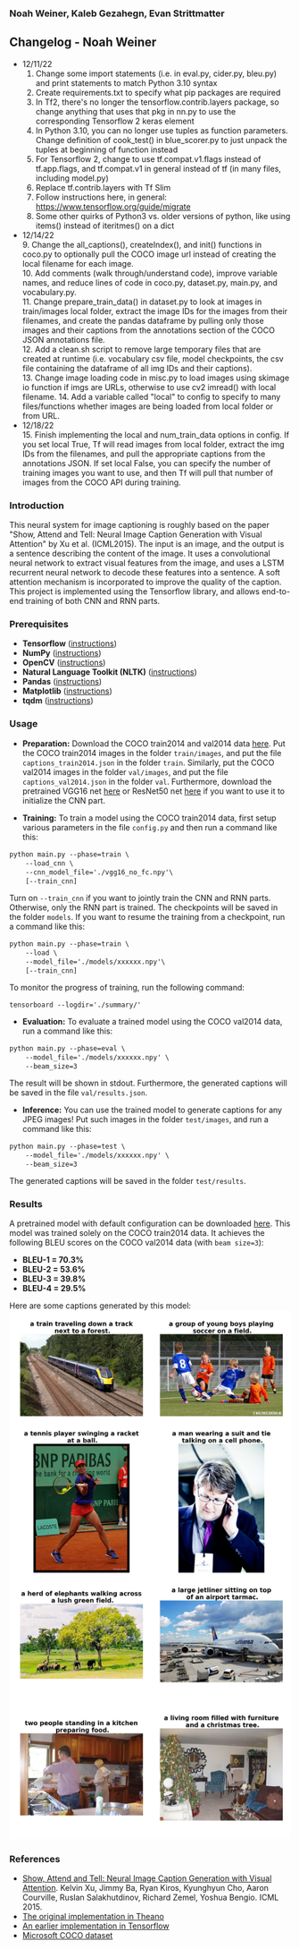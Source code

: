### Noah Weiner, Kaleb Gezahegn, Evan Strittmatter ###  

## Changelog - Noah Weiner ##  
* 12/11/22  
    1. Change some import statements (i.e. in eval.py, cider.py, bleu.py) and print statements to match Python 3.10 syntax  
    2. Create requirements.txt to specify what pip packages are required  
    3. In Tf2, there's no longer the tensorflow.contrib.layers package, so change anything that uses that pkg in nn.py to use the corresponding Tensorflow 2 keras element  
    4. In Python 3.10, you can no longer use tuples as function parameters. Change definition of cook_test() in blue_scorer.py to just unpack the tuples at beginning of function instead  
    5. For Tensorflow 2, change to use tf.compat.v1.flags instead of tf.app.flags, and tf.compat.v1 in general instead of tf (in many files, including model.py)  
    6. Replace tf.contrib.layers with Tf Slim  
    7. Follow instructions here, in general: https://www.tensorflow.org/guide/migrate  
    8. Some other quirks of Python3 vs. older versions of python, like using items() instead of iteritmes() on a dict  
* 12/14/22  
    9. Change the all_captions(), createIndex(), and init() functions in coco.py to optionally pull the COCO image url instead of creating the local filename for each image.  
    10. Add comments (walk through/understand code), improve variable names, and reduce lines of code in coco.py, dataset.py, main.py, and vocabulary.py.  
    11. Change prepare_train_data() in dataset.py to look at images in train/images local folder, extract the image IDs for the images from their filenames, and create the pandas dataframe by pulling only those images and
    their captions from the annotations section of the COCO JSON annotations file.  
    12. Add a clean.sh script to remove large temporary files that are created at runtime (i.e. vocabulary csv file, model checkpoints, the csv file containing the dataframe of all img IDs and their captions).  
    13. Change image loading code in misc.py to load images using skimage io function if imgs are URLs, otherwise to use cv2 imread() with local filename.
    14. Add a variable called "local" to config to specify to many files/functions whether images are being loaded from local folder or from URL.
* 12/18/22  
    15. Finish implementing the local and num_train_data options in config. If you set local True, Tf will read images from local folder, extract the img IDs from the filenames, and pull the appropriate captions from the annotations JSON. If set local False, you can specify the number of training images you want to use, and then Tf will pull that number of images from the COCO API during training.  
    
  
  
### Introduction
This neural system for image captioning is roughly based on the paper "Show, Attend and Tell: Neural Image Caption Generation with Visual Attention" by Xu et al. (ICML2015). The input is an image, and the output is a sentence describing the content of the image. It uses a convolutional neural network to extract visual features from the image, and uses a LSTM recurrent neural network to decode these features into a sentence. A soft attention mechanism is incorporated to improve the quality of the caption. This project is implemented using the Tensorflow library, and allows end-to-end training of both CNN and RNN parts.

### Prerequisites
* **Tensorflow** ([instructions](https://www.tensorflow.org/install/))
* **NumPy** ([instructions](https://scipy.org/install.html))
* **OpenCV** ([instructions](https://pypi.python.org/pypi/opencv-python))
* **Natural Language Toolkit (NLTK)** ([instructions](http://www.nltk.org/install.html))
* **Pandas** ([instructions](https://scipy.org/install.html))
* **Matplotlib** ([instructions](https://scipy.org/install.html))
* **tqdm** ([instructions](https://pypi.python.org/pypi/tqdm))

### Usage
* **Preparation:** Download the COCO train2014 and val2014 data [here](http://cocodataset.org/#download). Put the COCO train2014 images in the folder `train/images`, and put the file `captions_train2014.json` in the folder `train`. Similarly, put the COCO val2014 images in the folder `val/images`, and put the file `captions_val2014.json` in the folder `val`. Furthermore, download the pretrained VGG16 net [here](https://app.box.com/s/idt5khauxsamcg3y69jz13w6sc6122ph) or ResNet50 net [here](https://app.box.com/s/17vthb1zl0zeh340m4gaw0luuf2vscne) if you want to use it to initialize the CNN part.

* **Training:**
To train a model using the COCO train2014 data, first setup various parameters in the file `config.py` and then run a command like this:
```shell
python main.py --phase=train \
    --load_cnn \
    --cnn_model_file='./vgg16_no_fc.npy'\
    [--train_cnn]    
```
Turn on `--train_cnn` if you want to jointly train the CNN and RNN parts. Otherwise, only the RNN part is trained. The checkpoints will be saved in the folder `models`. If you want to resume the training from a checkpoint, run a command like this:
```shell
python main.py --phase=train \
    --load \
    --model_file='./models/xxxxxx.npy'\
    [--train_cnn]
```
To monitor the progress of training, run the following command:
```shell
tensorboard --logdir='./summary/'
```

* **Evaluation:**
To evaluate a trained model using the COCO val2014 data, run a command like this:
```shell
python main.py --phase=eval \
    --model_file='./models/xxxxxx.npy' \
    --beam_size=3
```
The result will be shown in stdout. Furthermore, the generated captions will be saved in the file `val/results.json`.

* **Inference:**
You can use the trained model to generate captions for any JPEG images! Put such images in the folder `test/images`, and run a command like this:
```shell
python main.py --phase=test \
    --model_file='./models/xxxxxx.npy' \
    --beam_size=3
```
The generated captions will be saved in the folder `test/results`.

### Results
A pretrained model with default configuration can be downloaded [here](https://app.box.com/s/xuigzzaqfbpnf76t295h109ey9po5t8p). This model was trained solely on the COCO train2014 data. It achieves the following BLEU scores on the COCO val2014 data (with `beam size=3`):
* **BLEU-1 = 70.3%**
* **BLEU-2 = 53.6%**
* **BLEU-3 = 39.8%**
* **BLEU-4 = 29.5%**

Here are some captions generated by this model:
![examples](examples/examples.jpg)

### References
* [Show, Attend and Tell: Neural Image Caption Generation with Visual Attention](https://arxiv.org/abs/1502.03044). Kelvin Xu, Jimmy Ba, Ryan Kiros, Kyunghyun Cho, Aaron Courville, Ruslan Salakhutdinov, Richard Zemel, Yoshua Bengio. ICML 2015.
* [The original implementation in Theano](https://github.com/kelvinxu/arctic-captions)
* [An earlier implementation in Tensorflow](https://github.com/jazzsaxmafia/show_attend_and_tell.tensorflow)
* [Microsoft COCO dataset](http://mscoco.org/)
